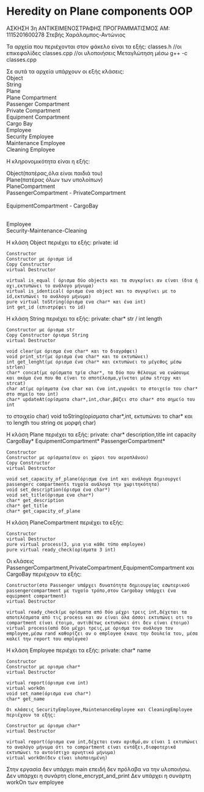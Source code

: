 # Heredity on Plane components OOP


ΑΣΚΗΣΗ 3η ΑΝΤΙΚΕΙΜΕΝΟΣΤΡΑΦΗΣ ΠΡΟΓΡΑΜΜΑΤΙΣΜΟΣ
ΑΜ: 1115201600278
Στεβής Χαράλαμπος-Αντώνιος

Τα αρχεία που περιέχονται στον φάκελο είναι τα εξής:
classes.h		//οι επικεφαλίδες
classes.cpp	//οι υλοποιήσεις
Μεταγλώτηση μέσω g++ -c classes.cpp


Σε αυτά τα αρχεία υπάρχουν οι εξής κλάσεις:<br/>
Object<br/>
String<br/>
Plane<br/>
Plane Compartment<br/>
Passenger Compartment<br/>
Private Compartment<br/>
Equipment Compartment<br/>
Cargo Bay<br/>
Employee<br/>
Security Employee<br/>
Maintenance Employee<br/>
Cleaning Employee<br/>

Η κληρονομικότητα είναι η εξής:<br/>

Object(πατέρας,όλα είναι παιδιά του)<br/>
	Plane(πατέρας όλων των υπολοίπων)<br/>
		PlaneCompartment<br/>
			PassengerCompartment - PrivateCompartment<br/>	
						EquipmentCompartment - CargoBay<br/><br/>


Employee<br/>
Security-Maintenance-Cleaning<br/>


Η κλάση Object περιέχει τα εξής:
	private: id	
	
	Constructor
	Constructor με όρισμα id
	Copy Constructor
	virtual Destructor

	virtual is_equal ( όρισμα δύο objects και τα συγκρίνει αν είναι ίδια ή οχι,εκτυπώνει το ανάλογο μήνυμα)
	virtual is_identical( όρισμα ένα object και το συγκρίνει με το id,εκτυπώνει το ανάλογο μήνυμα)
	pure virtual toString(όρισμα ενα char* και ένα int)
	int get_id (επιστρέφει το id)

Η κλάση String περιέχει τα εξής:
private: char* str / int length

	Constructor με όρισμα str
	Copy Constructor όρισμα String
	virtual Destructor

	void clear(με όρισμα ένα char* και το διαγράφει)
	void print_str(με όρισμα ένα char* και το εκτυπώνει)
	int get_lenght(με όρισμα ένα char* και εκτυπώνει το μέγεθος μέσω strlen)
	char* concat(με ορίσματα τρία char*, τα δύο που θέλουμε να ενώσουμε και ακόμα ένα που θα είναι το αποτέλεσμα,γίνεται μέσω strcpy και strcat)
	char at(με ορίσματα ένα char και ένα int,γυρνάει το στοιχείο του char* στο σημείο του int)
	char* updateAt(ορίσματα char*,int,char,βάζει στο char* στο σημείο του int 
το στοιχείο char)
	void toString(ορίσματα char*,int, εκτυπώνει το char* και το length του string σε μορφή char)


Η κλάση Plane περιέχει τα εξής:
private:	char* description,title
			int capacity
			CargoBay*
			EquipmentCompartment*
			PassengerCompartment*

	Constructor
	Constructor με ορίσματα(συν οι χώροι του αεροπλάνου)
	Copy Constructor
	virtual Destructor

	void set_capacity_of_plane(όρισμα ένα int και ανάλογα δημιουργεί passengerc compartments τυχαία ανάλογα την χωριτηκότητα)
	void set_description(όρισμα ένα char*)
	void set_title(όρισμα ενα char*)
	char* get_description
	char* get_title
	char* get_capacity_of_plane


Η κλάση PlaneCompartment περιέχει τα εξής:

	Constructor
	virtual Destructor
	pure virtual process(3, μια για κάθε τύπο employee)
	pure virtual ready_check(ορίσματα 3 int)

Οι κλάσεις PassengerCompartment,PrivateCompartment,EquipmentCompartment και CargoBay περιέχουν τα εξής:

	Constructor(στο Passenger υπάρχει δυνατότητα δημιουργίας εσωτερικού passengercompartment με τυχαίο τρόπο,στον Cargobay υπάρχει ένα equipment compartment)
	virtual Destructor
	
	virtual ready_check(με ορίσματα από δύο μέχρι τρεις int,δέχεται τα αποτελέσματα από τις process και αν είναι όλα άσσοι εκτυπώνει οτι το compartment είναι έτοιμο, αντιθέτως εκτυπώνει ότι δεν είναι έτοιμο)
	virtual process(από δύο μέχρι τρεις,με όρισμα τον ανάλογο τον employee,μέσω rand καθορίζει αν ο employee έκανε την δουλεία του, μέσα καλεί την report του employee)


Η κλάση Employee περιέχει τα εξής:
private: char* name

	Constructor
	Constructor με ορισμα char*
	virtual Destructor
	
	virtual report(όρισμα ενα int)
	virtual workOn
	void set_name(όρισμα ενα char*)
	char* get_name

	Οι κλάσεις SecurityEmployee,MaintenanceEmployee και CleaningEmployee περιέχουν τα εξής:

	Constructor με όρισμα char*
	virtual Destructor

	virtual report(όρισμα ενα int,δέχεται εναν αριθμό,αν είναι 1 εκτυπώνει το αναλόγο μήνυμα ότι το compartment είναι εντάξει,διαφοτερικά εκτυπώνει το αντοίστιχο αρνητικό μήνυμα)
	virtual workOn(δεν είναι υλοποιημένη)

Στην εργασία δεν υπάρχει main επειδή δεν πρόλαβα να την υλοποιήσω.
Δεν υπάρχει η συνάρτη clone_encrypt_and_print
Δεν υπάρχει η συνάρτη workOn των employee
